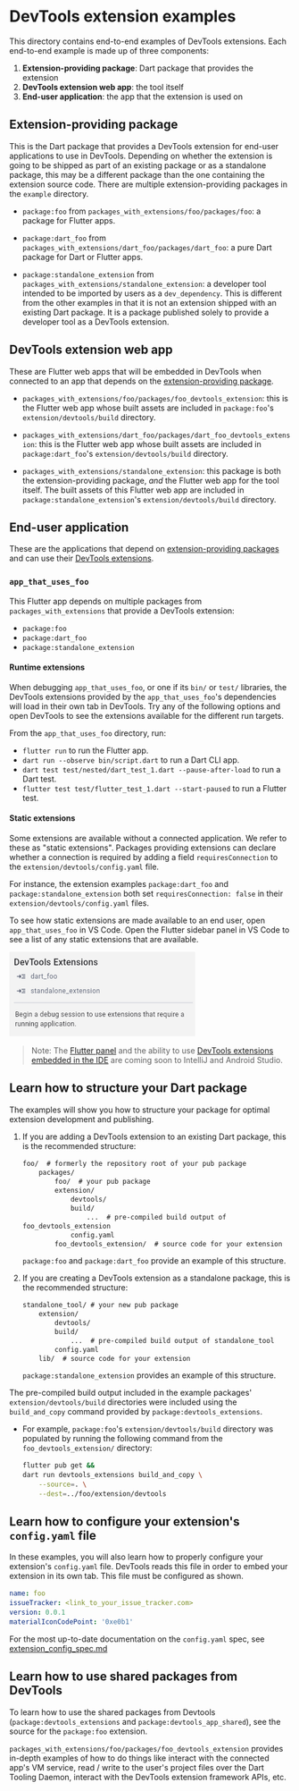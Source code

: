 <!--
Copyright 2025 The Flutter Authors
Use of this source code is governed by a BSD-style license that can be
found in the LICENSE file or at https://developers.google.com/open-source/licenses/bsd.
-->
# DevTools extension examples
This directory contains end-to-end examples of DevTools extensions. Each
end-to-end example is made up of three components:
1. **Extension-providing package**: Dart package that provides the extension
2. **DevTools extension web app**: the tool itself
3. **End-user application**: the app that the extension is used on

## Extension-providing package

This is the Dart package that provides a DevTools extension for end-user
applications to use in DevTools. Depending on whether the extension is going to
be shipped as part of an existing package or as a standalone package, this may be
a different package than the one containing the extension source code. There are
multiple extension-providing packages in the `example` directory.

* `package:foo` from `packages_with_extensions/foo/packages/foo`: a package for Flutter apps.

* `package:dart_foo` from `packages_with_extensions/dart_foo/packages/dart_foo`: a
pure Dart package for Dart or Flutter apps.

* `package:standalone_extension` from `packages_with_extensions/standalone_extension`: a developer 
tool intended to be imported by users as a `dev_dependency`. This is different from the other
examples in that it is not an extension shipped with an existing Dart package. It is a package
published solely to provide a developer tool as a DevTools extension.

<!-- TODO(kenz): build this example, or pull in Khan's extension. -->
<!-- - `package:gemini_ai_tool` from `packages_with_extensions/dart_foo/packages/gemini_ai_tool`, which is a standalone tool (like `package:standalone_tool`)
that provides an example of using the Gemini SDK to build an AI powered tool
as a DevTools extension. -->

## DevTools extension web app

These are Flutter web apps that will be embedded in DevTools when connected to an app
that depends on the [extension-providing package](#extension-providing-package).

* `packages_with_extensions/foo/packages/foo_devtools_extension`: this
is the Flutter web app whose built assets are included in `package:foo`'s
`extension/devtools/build` directory.

* `packages_with_extensions/dart_foo/packages/dart_foo_devtools_extension`: this
is the Flutter web app whose built assets are included in `package:dart_foo`'s
`extension/devtools/build` directory.

* `packages_with_extensions/standalone_extension`: this package is both the extension-providing
package, _and_ the Flutter web app for the tool itself. The built assets of this Flutter web app are
included in `package:standalone_extension`'s  `extension/devtools/build` directory.

## End-user application

These are the applications that depend on
[extension-providing packages](#extension-providing-package) and
can use their [DevTools extensions](#devtools-extension-web-app).

### `app_that_uses_foo`

This Flutter app depends on multiple packages from `packages_with_extensions`
that provide a DevTools extension:
* `package:foo`
* `package:dart_foo`
* `package:standalone_extension`

#### Runtime extensions

When debugging `app_that_uses_foo`, or one if its `bin/` or `test/` libraries,
the DevTools extensions provided by the `app_that_uses_foo`'s  dependencies
will load in their own tab in DevTools. Try any of the following options and open
DevTools to see the extensions available for the different run targets.

From the `app_that_uses_foo` directory, run:
* `flutter run` to run the Flutter app.
* `dart run --observe bin/script.dart` to run a Dart CLI app.
* `dart test test/nested/dart_test_1.dart --pause-after-load` to run a Dart test.
* `flutter test test/flutter_test_1.dart --start-paused` to run a Flutter test.

#### Static extensions

Some extensions are available without a connected application. We refer to these as
"static extensions". Packages providing extensions can declare whether a connection
is required by adding a field `requiresConnection` to the `extension/devtools/config.yaml`
file.

For instance, the extension examples `package:dart_foo` and `package:standalone_extension`
both set `requiresConnection: false` in their `extension/devtools/config.yaml` files.

To see how static extensions are made available to an end user, open `app_that_uses_foo` in VS Code.
Open the Flutter sidebar panel in VS Code to see a list of any static extensions that are available.

![static extensions in sidebar](_markdown_images/static_extensions_in_sidebar.png)

> Note: The [Flutter panel](https://github.com/flutter/flutter-intellij/issues/7299) and the ability
to use [DevTools extensions embedded in the IDE](https://github.com/flutter/flutter-intellij/issues/7195)
are coming soon to IntelliJ and Android Studio.

## Learn how to structure your Dart package

The examples will show you how to structure your package for optimal extension
development and publishing.

1. If you are adding a DevTools extension to an existing Dart package, this is
the recommended structure:
    ```
    foo/  # formerly the repository root of your pub package
        packages/
            foo/  # your pub package
            extension/
                devtools/
                build/
                    ...  # pre-compiled build output of foo_devtools_extension
                config.yaml
            foo_devtools_extension/  # source code for your extension
    ```
    `package:foo` and `package:dart_foo` provide an example of this structure.

2. If you are creating a DevTools extension as a standalone package, this is
the recommended structure:
    ```
    standalone_tool/ # your new pub package
        extension/
            devtools/
            build/
                ...  # pre-compiled build output of standalone_tool
            config.yaml
        lib/  # source code for your extension
    ```
    `package:standalone_extension` provides an example of this structure.
    
The pre-compiled build output included in the example packages'
`extension/devtools/build` directories were included using the `build_and_copy`
command provided by `package:devtools_extensions`.
  * For example, `package:foo`'s `extension/devtools/build` directory was populated
  by running the following command from the `foo_devtools_extension/` directory:

    ```sh
    flutter pub get &&
    dart run devtools_extensions build_and_copy \
        --source=. \
        --dest=../foo/extension/devtools 
    ```
## Learn how to configure your extension's `config.yaml` file

In these examples, you will also learn how to properly configure your extension's
`config.yaml` file. DevTools reads this file in order to embed your extension in its
own tab. This file must be configured as shown. 

```yaml
name: foo
issueTracker: <link_to_your_issue_tracker.com>
version: 0.0.1
materialIconCodePoint: '0xe0b1'
```

For the most up-to-date documentation on the `config.yaml` spec, see
[extension_config_spec.md](https://github.com/flutter/devtools/blob/master/packages/devtools_extensions/extension_config_spec.md)

## Learn how to use shared packages from DevTools

To learn how to use the shared packages from Devtools (`package:devtools_extensions`
and `package:devtools_app_shared`), see the source for the `package:foo` extension.

`packages_with_extensions/foo/packages/foo_devtools_extension` provides in-depth
examples of how to do things like interact with the connected app's VM service,
read / write to the user's project files over the Dart Tooling Daemon, interact
with the DevTools extension framework APIs, etc.
